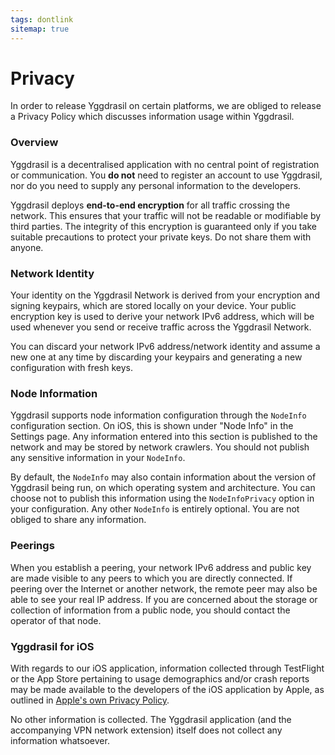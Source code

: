 ```yaml
---
tags: dontlink
sitemap: true
---
```


# Privacy

In order to release Yggdrasil on certain platforms, we are obliged to release a Privacy Policy which discusses information usage within Yggdrasil. 

### Overview

Yggdrasil is a decentralised application with no central point of registration or communication. You **do not** need to register an account to use Yggdrasil, nor do you need to supply any personal information to the developers.

Yggdrasil deploys **end-to-end encryption** for all traffic crossing the network. This ensures that your traffic will not be readable or modifiable by third parties. The integrity of this encryption is guaranteed only if you take suitable precautions to protect your private keys. Do not share them with anyone.

### Network Identity

Your identity on the Yggdrasil Network is derived from your encryption and signing keypairs, which are stored locally on your device. Your public encryption key is used to derive your network IPv6 address, which will be used whenever you send or receive traffic across the Yggdrasil Network.

You can discard your network IPv6 address/network identity and assume a new one at any time by discarding your keypairs and generating a new configuration with fresh keys.

### Node Information

Yggdrasil supports node information configuration through the `NodeInfo` configuration section. On iOS, this is shown under "Node Info" in the Settings page. Any information entered into this section is published to the network and may be stored by network crawlers. You should not publish any sensitive information in your `NodeInfo`. 

By default, the `NodeInfo` may also contain information about the version of Yggdrasil being run, on which operating system and architecture. You can choose not to publish this information using the `NodeInfoPrivacy` option in your configuration. Any other `NodeInfo` is entirely optional. You are not obliged to share any information. 

### Peerings

When you establish a peering, your network IPv6 address and public key are made visible to any peers to which you are directly connected. If peering over the Internet or another network, the remote peer may also be able to see your real IP address. If you are concerned about the storage or collection of information from a public node, you should contact the operator of that node. 

### Yggdrasil for iOS

With regards to our iOS application, information collected through TestFlight or the App Store pertaining to usage demographics and/or crash reports may be made available to the developers of the iOS application by Apple, as outlined in [Apple's own Privacy Policy](https://www.apple.com/uk/legal/privacy/en-ww/). 

No other information is collected. The Yggdrasil application (and the accompanying VPN network extension) itself does not collect any information whatsoever.

